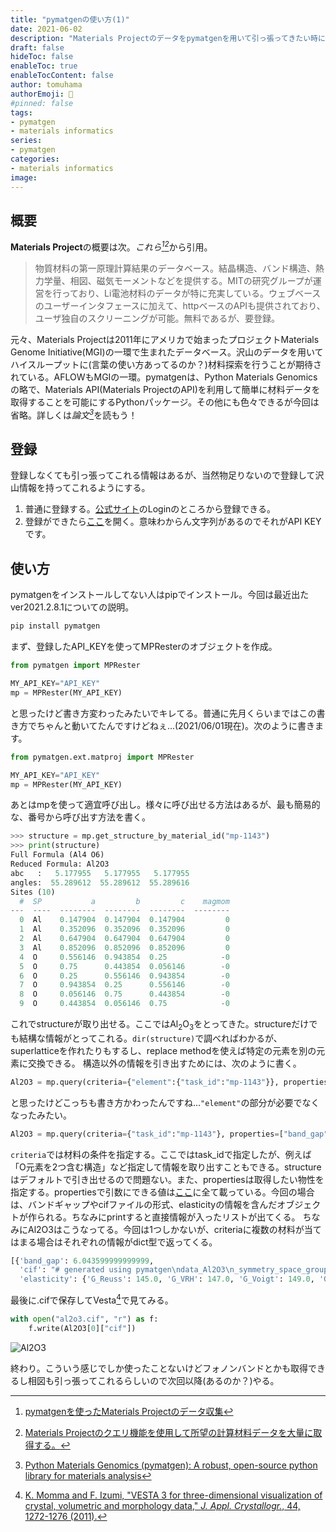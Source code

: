 ```yaml
---
title: "pymatgenの使い方(1)"
date: 2021-06-02
description: "Materials Projectのデータをpymatgenを用いて引っ張ってきたい時に"
draft: false
hideToc: false
enableToc: true
enableTocContent: false
author: tomuhama
authorEmoji: 🐧
#pinned: false
tags:
- pymatgen
- materials informatics
series:
- pymatgen
categories:
- materials informatics
image: 
---
```

<script type="text/javascript" async src="https://cdnjs.cloudflare.com/ajax/libs/mathjax/2.7.7/MathJax.js?config=TeX-MML-AM_CHTML">
</script>
<script type="text/x-mathjax-config">
 MathJax.Hub.Config({
 tex2jax: {
 inlineMath: [['$', '$'] ],
 displayMath: [ ['$$','$$'], ["\\[","\\]"] ]
 }
 });
</script>

## 概要

**Materials Project**の概要は次。<cite>これら[^issp][^qiita]</cite>から引用。
> 物質材料の第一原理計算結果のデータベース。結晶構造、バンド構造、熱力学量、相図、磁気モーメントなどを提供する。MITの研究グループが運営を行っており、Li電池材料のデータが特に充実している。ウェブベースのユーザーインタフェースに加えて、httpベースのAPIも提供されており、ユーザ独自のスクリーニングが可能。無料であるが、要登録。

元々、Materials Projectは2011年にアメリカで始まったプロジェクトMaterials Genome Initiative(MGI)の一環で生まれたデータベース。沢山のデータを用いてハイスループットに(言葉の使い方あってるのか？)材料探索を行うことが期待されている。AFLOWもMGIの一環。pymatgenは、Python Materials Genomicsの略で、Materials API(Materials ProjectのAPI)を利用して簡単に材料データを取得することを可能にするPythonパッケージ。その他にも色々できるが今回は省略。詳しくは<cite>論文[^pymatgen]</cite>を読もう！


## 登録

登録しなくても引っ張ってこれる情報はあるが、当然物足りないので登録して沢山情報を持ってこれるようにする。

1. 普通に登録する。[公式サイト](https://www.materialsproject.org/)のLoginのところから登録できる。
1. 登録ができたら[ここ](https://materialsproject.org/open)を開く。意味わからん文字列があるのでそれがAPI KEYです。

## 使い方

pymatgenをインストールしてない人はpipでインストール。今回は最近出たver2021.2.8.1についての説明。
```Python
pip install pymatgen
```

まず、登録したAPI_KEYを使ってMPResterのオブジェクトを作成。
```Python
from pymatgen import MPRester

MY_API_KEY="API_KEY"
mp = MPRester(MY_API_KEY)
```
と思ったけど書き方変わったみたいでキレてる。普通に先月くらいまではこの書き方でちゃんと動いてたんですけどねぇ...(2021/06/01現在)。次のように書きます。
```Python
from pymatgen.ext.matproj import MPRester

MY_API_KEY="API_KEY"
mp = MPRester(MY_API_KEY)
```
あとはmpを使って適宜呼び出し。様々に呼び出せる方法はあるが、最も簡易的な、番号から呼び出す方法を書く。
```Python
>>> structure = mp.get_structure_by_material_id("mp-1143")
>>> print(structure)
Full Formula (Al4 O6)
Reduced Formula: Al2O3
abc   :   5.177955   5.177955   5.177955
angles:  55.289612  55.289612  55.289616
Sites (10)
  #  SP           a         b         c    magmom
---  ----  --------  --------  --------  --------
  0  Al    0.147904  0.147904  0.147904         0
  1  Al    0.352096  0.352096  0.352096         0
  2  Al    0.647904  0.647904  0.647904         0
  3  Al    0.852096  0.852096  0.852096         0
  4  O     0.556146  0.943854  0.25            -0
  5  O     0.75      0.443854  0.056146        -0
  6  O     0.25      0.556146  0.943854        -0
  7  O     0.943854  0.25      0.556146        -0
  8  O     0.056146  0.75      0.443854        -0
  9  O     0.443854  0.056146  0.75            -0
```
これでstructureが取り出せる。ここでは$\textrm{Al}_2\textrm{O}_3$をとってきた。structureだけでも結構な情報がとってこれる。`dir(structure)`で調べればわかるが、superlatticeを作れたりもするし、replace methodを使えば特定の元素を別の元素に交換できる。
構造以外の情報を引き出すためには、次のように書く。
```Python
Al2O3 = mp.query(criteria={"element":{"task_id":"mp-1143"}}, properties=["band_gap", "cif", "elasticity"])
```
と思ったけどこっちも書き方かわったんですね...`"element"`の部分が必要でなくなったみたい。
```Python
Al2O3 = mp.query(criteria={"task_id":"mp-1143"}, properties=["band_gap", "cif", "elasticity"])
```
`criteria`では材料の条件を指定する。ここではtask_idで指定したが、例えば「O元素を2つ含む構造」など指定して情報を取り出すこともできる。structureはデフォルトで引き出せるので問題ない。また、propertiesは取得したい物性を指定する。propertiesで引数にできる値は[ここ](https://github.com/materialsproject/mapidoc/tree/master/materials)に全て載っている。今回の場合は、バンドギャップやcifファイルの形式、elasticityの情報を含んだオブジェクトが作られる。ちなみにprintすると直接情報が入ったリストが出てくる。
ちなみにAl2O3はこうなってる。今回は1つしかないが、criteriaに複数の材料が当てはまる場合はそれぞれの情報がdict型で返ってくる。
```Python
[{'band_gap': 6.043599999999999, 
  'cif': "# generated using pymatgen\ndata_Al2O3\n_symmetry_space_group_name_H-M   'P 1'\n_cell_length_a   5.17795525\n_cell_length_b   5.17795525\n_cell_length_c   5.17795522\n_cell_angle_alpha   55.28961179\n_cell_angle_beta   55.28961179\n_cell_angle_gamma   55.28961598\n_symmetry_Int_Tables_number   1\n_chemical_formula_structural   Al2O3\n_chemical_formula_sum   'Al4 O6'\n_cell_volume   87.42003700\n_cell_formula_units_Z   2\nloop_\n _symmetry_equiv_pos_site_id\n _symmetry_equiv_pos_as_xyz\n  1  'x, y, z'\nloop_\n _atom_site_type_symbol\n _atom_site_label\n _atom_site_symmetry_multiplicity\n _atom_site_fract_x\n _atom_site_fract_y\n _atom_site_fract_z\n _atom_site_occupancy\n  Al  Al0  1  0.14790400  0.14790400  0.14790400  1\n  Al  Al1  1  0.35209600  0.35209600  0.35209600  1\n  Al  Al2  1  0.64790400  0.64790400  0.64790400  1\n  Al  Al3  1  0.85209600  0.85209600  0.85209600  1\n  O  O4  1  0.55614600  0.94385400  0.25000000  1\n  O  O5  1  0.75000000  0.44385400  0.05614600  1\n  O  O6  1  0.25000000  0.55614600  0.94385400  1\n  O  O7  1  0.94385400  0.25000000  0.55614600  1\n  O  O8  1  0.05614600  0.75000000  0.44385400  1\n  O  O9  1  0.44385400  0.05614600  0.75000000  1\n", 
  'elasticity': {'G_Reuss': 145.0, 'G_VRH': 147.0, 'G_Voigt': 149.0, 'G_Voigt_Reuss_Hill': 147.0, 'K_Reuss': 232.0, 'K_VRH': 232.0, 'K_Voigt': 232.0, 'K_Voigt_Reuss_Hill': 232.0, 'elastic_anisotropy': 0.16, 'elastic_tensor': [[452.0, 150.0, 107.0, 20.0, 0.0, 0.0], [150.0, 452.0, 107.0, -20.0, 0.0, 0.0], [107.0, 107.0, 454.0, 0.0, 0.0, 0.0], [20.0, -20.0, 0.0, 132.0, 0.0, 0.0], [0.0, 0.0, 0.0, 0.0, 132.0, 20.0], [0.0, 0.0, 0.0, 0.0, 20.0, 151.0]], 'homogeneous_poisson': 0.24, 'poisson_ratio': 0.24, 'universal_anisotropy': 0.16, 'elastic_tensor_original': [[452.88438075058264, 149.32230924280603, 107.84796496254714, -20.10675793699231, 0.0, 0.0], [148.62120151839645, 453.5170195225491, 107.90847433611715, 20.173114161264873, 0.0, 0.0], [106.9405661066039, 106.94049665460224, 454.3703632383968, 0.0, 0.0, 0.0], [-20.86619534535896, 19.832316552076684, -0.17929756761829355, 131.71960640208465, 0.0, 0.0], [-0.0013251095003368445, -0.015841534176974235, -0.0003537556433960988, 0.012846932839122636, 131.7651980776287, -20.304943009508005], [-1.4040031587713696e-05, -1.1880019661839212e-05, 2.6599853168491205e-06, -1.9746683263811934e-05, -20.3341646730955, 149.8292238793223]], 'compliance_tensor': [[2.6, -0.8, -0.4, -0.5, -0.0, -0.0], [-0.8, 2.6, -0.4, 0.5, 0.0, -0.0], [-0.4, -0.4, 2.4, -0.0, -0.0, 0.0], [-0.5, 0.5, -0.0, 7.8, -0.0, 0.0], [-0.0, 0.0, -0.0, -0.0, 7.8, -1.0], [-0.0, -0.0, 0.0, 0.0, -1.0, 6.8]], 'warnings': [], 'nsites': 10}}]
```
最後に.cifで保存してVesta[^vesta]で見てみる。
```Python
with open("al2o3.cif", "r") as f:
    f.write(Al2O3[0]["cif"])
```

![Al2O3](../images/al2o3.png)

終わり。こういう感じでしか使ったことないけどフォノンバンドとかも取得できるし相図も引っ張ってこれるらしいので次回以降(あるのか？)やる。


[^issp]: [pymatgenを使ったMaterials Projectのデータ収集](https://ma.issp.u-tokyo.ac.jp/app-post/2331)

[^qiita]: [Materials Projectのクエリ機能を使用して所望の計算材料データを大量に取得する。](https://qiita.com/qmiyajun/items/543cdf6e5d13d297953a)

[^pymatgen]: [Python Materials Genomics (pymatgen): A robust, open-source python library for materials analysis](https://www.sciencedirect.com/science/article/abs/pii/S0927025612006295)

[^vesta]: [K. Momma and F. Izumi, "VESTA 3 for three-dimensional visualization of crystal, volumetric and morphology data," _J. Appl. Crystallogr._, 44, 1272-1276 (2011).](http://scripts.iucr.org/cgi-bin/paper?S0021889811038970)